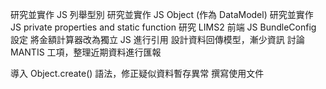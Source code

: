 研究並實作 JS 列舉型別
研究並實作 JS Object (作為 DataModel)
研究並實作 JS private properties and static function
研究 LIMS2 前端 JS BundleConfig 設定
將金額計算器改為獨立 JS 進行引用
設計資料回傳模型，漸少資訊
討論 MANTIS 工項，整理近期資料進行匯報

導入 Object.create() 語法，修正疑似資料暫存異常
撰寫使用文件